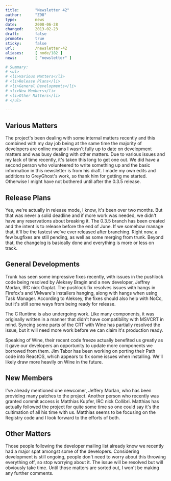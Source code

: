 ```yaml
---
title:       "Newsletter 42"
author:      "Z98"
type:        news
date:        2008-06-28
changed:     2013-02-23
draft:       false
promote:     true
sticky:      false
url:         /newsletter-42
aliases:     [ node/182 ]
news:        [ "newsletter" ]

# Summary:
# <ul>
# <li>Various Matters</li>
# <li>Release Plans</li>
# <li>General Developments</li>
# <li>New Members</li>
# <li>Other Matters</li>
# </ul>

---
```

<h2>Various Matters</h2>
<p>
The project's been dealing with some internal matters recently and this combined with my day job being at the same time the majority of developers are online means I wasn't fully up to date on development matters and was busy dealing with other matters.  Due to various issues and my lack of time recently, it's taken this long to get one out.  We did have a second person who volunteered to write something up and the basic information in this newsletter is from his draft.  I made my own edits and additions to GreyGhost's work, so thank him for getting me started.  Otherwise I might have not bothered until after the 0.3.5 release.
</p>
<h2>Release Plans</h2>
<p>
Yes, we're actually in release mode, I know, it's been over two months.  But that was never a solid deadline and if more work was needed, we didn't have any reservations about breaking it.  The 0.3.5 branch has been created and the intent is to release before the end of June.  If we somehow manage that, it'll be the fastest we've ever released after branching.  Right now, a few bugfixes are still pending, as well as some merging from trunk.  Beyond that, the changelog is basically done and everything is more or less on track.
</p>
<h2>General Developments</h2>
<p>
Trunk has seen some impressive fixes recently, with issues in the pushlock code being resolved by Aleksey Bragin and a new developer, Jeffrey Morlan, IRC nick Goplat.  The pushlock fix resolves issues with hangs in Firefox's and VMware's installers hanging, along with hangs when using Task Manager.  According to Aleksey, the fixes should also help with NoCc, but it's still some ways from being ready for release. 
</p>
<p>
The C Runtime is also undergoing work.  Like many components, it was originally written in a manner that didn't have compatibility with MSVCRT in mind.  Syncing some parts of the CRT with Wine has partially resolved the issue, but it will need more work before we can claim it's production ready.
</p>
<p>
Speaking of Wine, their recent code freeze actually benefited us greatly as it gave our developers an opportunity to update more components we borrowed from them.  Jim Tabor has been working on porting their Path code into ReactOS, which appears to fix some issues when installing.  We'll likely draw more heavily on Wine in the future.
</p>
<h2>New Members</h2>
<p>
I've already mentioned one newcomer, Jeffery Morlan, who has been providing many patches to the project.  Another person who recently was granted commit access is Matthias Kupfer, IRC nick Collibri.  Matthias has actually followed the project for quite some time so one could say it's the cultimation of all his time with us.  Matthias seems to be focusing on the Registry code and I look forward to the efforts of both.
</p>
<h2>Other Matters</h2>
<p>
Those people following the developer mailing list already know we recently had a major spat amongst some of the developers.  Considering development is still ongoing, people don't need to worry about this throwing everything off, so stop worrying about it.  The issue will be resolved but will obviously take time.  Until those matters are sorted out, I won't be making any further comments.
</p>

